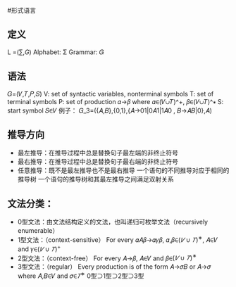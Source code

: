 #形式语言
## 定义
L =$(\sum,G)$
Alphabet: Σ
Grammar: 𝐺 
## 语法
𝐺=(𝑉,𝑇,𝑃,𝑆)
V: set of syntactic variables, nonterminal symbols
T: set of terminal symbols
P: set of production 𝛼→𝛽 where 𝛼∈(𝑉∪𝑇)^+, 𝛽∈(𝑉∪𝑇)^∗
S: start symbol 𝑆∈𝑉
例子：
𝐺_3=({𝐴,𝐵},{0,1},{𝐴→01|0𝐴1|1𝐴0 , 𝐵→𝐴𝐵|0},𝐴)
## 推导方向
- 最左推导：在推导过程中总是替换句子最左端的非终止符号
- 最右推导：在推导过程中总是替换句子最右端的非终止符号
- 任意推导：既不是最左推导也不是最右推导
一个语句的不同推导对应于相同的推导树
一个语句的推导树和其最左推导之间满足双射关系

## 文法分类：
- 0型文法：由文法结构定义的文法，也叫递归可枚举文法（recursively enumerable）
- 1型文法：（context-sensitive）
For every 𝛼𝐴𝛽→𝛼𝛾𝛽, 𝛼,𝛽∈$(𝑉∪𝑇)^∗$, 𝐴∈𝑉 and 𝛾∈$(𝑉∪𝑇)^+$
- 2型文法：（context-free）
For every 𝐴→𝛽, 𝐴∈𝑉 and 𝛽∈$(𝑉∪𝑇)^∗$
- 3型文法：（regular）
Every production is of the form 𝐴→𝜎𝐵 or 𝐴→𝜎 where 𝐴,𝐵∈𝑉 and 𝜎∈$𝑇^∗$
0型⊃1型⊃2型⊃3型